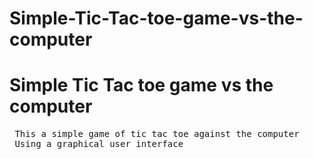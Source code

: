 # Simple-Tic-Tac-toe-game-vs-the-computer
<!DOCTYPE html>
<html>
 <body>
 <h1>Simple Tic Tac toe game vs the computer</h1>
 <pre>
 This a simple game of tic tac toe against the computer
 Using a graphical user interface
 </pre>
 </body>
</html>
